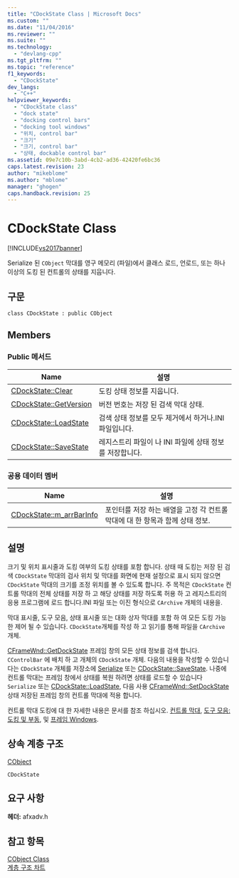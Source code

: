 ```yaml
---
title: "CDockState Class | Microsoft Docs"
ms.custom: ""
ms.date: "11/04/2016"
ms.reviewer: ""
ms.suite: ""
ms.technology: 
  - "devlang-cpp"
ms.tgt_pltfrm: ""
ms.topic: "reference"
f1_keywords: 
  - "CDockState"
dev_langs: 
  - "C++"
helpviewer_keywords: 
  - "CDockState class"
  - "dock state"
  - "docking control bars"
  - "docking tool windows"
  - "위치, control bar"
  - "크기"
  - "크기, control bar"
  - "상태, dockable control bar"
ms.assetid: 09e7c10b-3abd-4cb2-ad36-42420fe6bc36
caps.latest.revision: 23
author: "mikeblome"
ms.author: "mblome"
manager: "ghogen"
caps.handback.revision: 25
---
```

# CDockState Class
[!INCLUDE[vs2017banner](../../assembler/inline/includes/vs2017banner.md)]

Serialize 된 `CObject` 막대를 영구 메모리 \(파일\)에서 클래스 로드, 언로드, 또는 하나 이상의 도킹 된 컨트롤의 상태를 지웁니다.  
  
## 구문  
  
```  
class CDockState : public CObject  
```  
  
## Members  
  
### Public 메서드  
  
|Name|설명|  
|----------|--------|  
|[CDockState::Clear](../Topic/CDockState::Clear.md)|도킹 상태 정보를 지웁니다.|  
|[CDockState::GetVersion](../Topic/CDockState::GetVersion.md)|버전 번호는 저장 된 검색 막대 상태.|  
|[CDockState::LoadState](../Topic/CDockState::LoadState.md)|검색 상태 정보를 모두 제거에서 하거나.INI 파일입니다.|  
|[CDockState::SaveState](../Topic/CDockState::SaveState.md)|레지스트리 파일이 나 INI 파일에 상태 정보를 저장합니다.|  
  
### 공용 데이터 멤버  
  
|Name|설명|  
|----------|--------|  
|[CDockState::m\_arrBarInfo](../Topic/CDockState::m_arrBarInfo.md)|포인터를 저장 하는 배열을 고정 각 컨트롤 막대에 대 한 항목과 함께 상태 정보.|  
  
## 설명  
 크기 및 위치 표시줄과 도킹 여부의 도킹 상태를 포함 합니다.  상태 때 도킹는 저장 된 검색 `CDockState` 막대의 검사 위치 및 막대를 화면에 현재 설정으로 표시 되지 않으면 `CDockState` 막대의 크기를 조정 위치를 볼 수 있도록 합니다.  주 목적은 `CDockState` 컨트롤 막대의 전체 상태를 저장 하 고 해당 상태를 저장 하도록 허용 하 고 레지스트리의 응용 프로그램에 로드 합니다.INI 파일 또는 이진 형식으로 `CArchive` 개체의 내용을.  
  
 막대 표시줄, 도구 모음, 상태 표시줄 또는 대화 상자 막대를 포함 하 여 모든 도킹 가능한 제어 될 수 있습니다.  `CDockState`개체를 작성 하 고 읽기를 통해 파일을 `CArchive` 개체.  
  
 [CFrameWnd::GetDockState](../Topic/CFrameWnd::GetDockState.md) 프레임 창의 모든 상태 정보를 검색 합니다. `CControlBar` 에 배치 하 고 개체의 `CDockState` 개체.  다음의 내용을 작성할 수 있습니다는 `CDockState` 개체를 저장소에  [Serialize](../Topic/CObject::Serialize.md) 또는  [CDockState::SaveState](../Topic/CDockState::SaveState.md).  나중에 컨트롤 막대는 프레임 창에서 상태를 복원 하려면 상태를 로드할 수 있습니다 `Serialize` 또는  [CDockState::LoadState](../Topic/CDockState::LoadState.md), 다음 사용  [CFrameWnd::SetDockState](../Topic/CFrameWnd::SetDockState.md) 상태 저장된 프레임 창의 컨트롤 막대에 적용 합니다.  
  
 컨트롤 막대 도킹에 대 한 자세한 내용은 문서를 참조 하십시오.  [컨트롤 막대](../../mfc/control-bars.md),  [도구 모음: 도킹 및 부동](../../mfc/docking-and-floating-toolbars.md), 및  [프레임 Windows](../../mfc/frame-windows.md).  
  
## 상속 계층 구조  
 [CObject](../../mfc/reference/cobject-class.md)  
  
 `CDockState`  
  
## 요구 사항  
 **헤더:**  afxadv.h  
  
## 참고 항목  
 [CObject Class](../../mfc/reference/cobject-class.md)   
 [계층 구조 차트](../../mfc/hierarchy-chart.md)